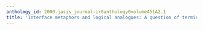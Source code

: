 ```yaml
---
anthology_id: 2000.jasis_journal-ir0anthology0volumeA51A2.1
title: 'Interface metaphors and logical analogues: A question of terminology'
---
```

